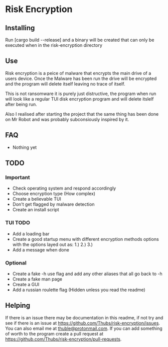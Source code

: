 # Risk Encryption

## Installing

Run [cargo build --release] and a binary will be created that can only be executed when in the risk-encryption directory

## Use

Risk encryption is a peice of malware that encrypts the main drive of a users device. Once the Malware has been run the drive will be encrypted and the program will delete itself leaving no trace of itself.

This is not ransomware it is purely just distructive, the program when run will look like a regular TUI disk encryption program and will delete itslelf after being run.

Also I realised after starting the project that the same thing has been done on Mr Robot and was probably subconsiously inspired by it.

## FAQ

- Nothing yet

## TODO

### Important

- Check operating system and respond accordingly
- Choose encryption type (How complex)
- Create a believable TUI
- Don't get flagged by malware detection
- Create an install script

### TUI TODO

- Add a loading bar
- Create a good startup menu with different encryption methods options with the options layed out as: 1.) 2.) 3.)
- Add a message when done 

### Optional

- Create a fake -h use flag and add any other aliases that all go back to -h
- Create a fake man page
- Create a GUI
- Add a russian roulette flag (Hidden unless you read the readme)

## Helping

If there is an issue there may be documentation in this readme, if not try and see if there is an issue at https://github.com/Thubs/risk-encryption/issues. You can also email me at thuble@protonmail.com. If you can add something of worth to the program create a pull request at https://github.com/Thubs/risk-encryption/pull-requests.
